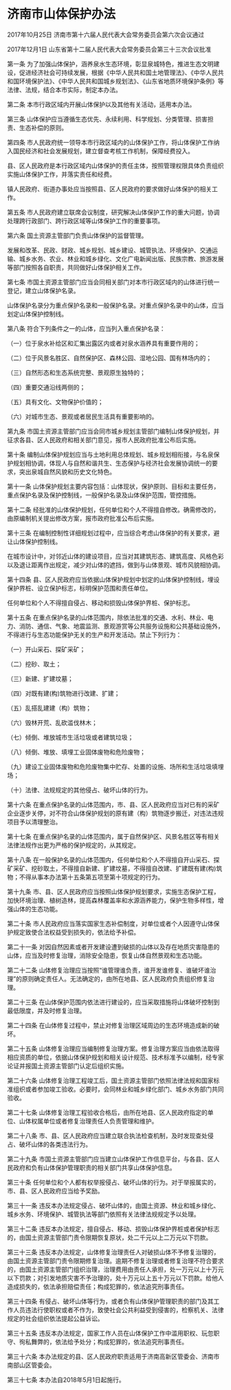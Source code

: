 # 济南市山体保护办法

2017年10月25日 济南市第十六届人民代表大会常务委员会第六次会议通过

2017年12月1日 山东省第十二届人民代表大会常务委员会第三十三次会议批准

<!-- INFO END -->

第一条 为了加强山体保护，涵养泉水生态环境，彰显泉城特色，推进生态文明建设，促进经济社会可持续发展，根据《中华人民共和国土地管理法》、《中华人民共和国环境保护法》、《中华人民共和国城乡规划法》、《山东省地质环境保护条例》等法律、法规，结合本市实际，制定本办法。

第二条 本市行政区域内开展山体保护以及其他有关活动，适用本办法。

第三条 山体保护应当遵循生态优先、永续利用、科学规划、分类管理、损害担责、生态补偿的原则。

第四条 市人民政府统一领导本市行政区域内的山体保护工作，将山体保护工作纳入国民经济和社会发展规划，建立督查考核工作机制，保障经费投入。

县、区人民政府是本行政区域内山体保护的责任主体，按照管理权限具体负责组织实施山体保护工作，并落实责任和经费。

镇人民政府、街道办事处应当按照县、区人民政府的要求做好山体保护的相关工作。

第五条 市人民政府建立联席会议制度，研究解决山体保护工作的重大问题，协调处理跨行政部门、跨行政区域等山体保护工作的重要事项。

第六条 国土资源主管部门负责山体保护的监督管理。

发展和改革、民政、财政、城乡规划、城乡建设、城管执法、环境保护、交通运输、城乡水务、农业、林业和城乡绿化、文化广电新闻出版、民族宗教、旅游发展等部门按照各自职责，共同做好山体保护相关工作。

第七条 市国土资源主管部门应当会同相关部门对本市行政区域内的山体进行统一登记，建立山体保护名录。

山体保护名录分为重点保护名录和一般保护名录。对重点保护名录中的山体，应当划定山体保护控制线。

第八条 符合下列条件之一的山体，应当列入重点保护名录：

（一）位于泉水补给区和汇集出露区内或者对泉水涵养具有重要作用的；

（二）位于风景名胜区、自然保护区、森林公园、湿地公园、国有林场内的；

（三）自然形态和生态系统完整、景观原生独特的；

（四）重要交通沿线两侧的；

（五）具有文化、文物保护价值的；

（六）对城市生态、景观或者居民生活具有重要影响的。

第九条 市国土资源主管部门应当会同市城乡规划主管部门编制山体保护规划，并征求各县、区人民政府和相关部门意见，报市人民政府批准公布后实施。

第十条 编制山体保护规划应当与土地利用总体规划、城乡规划相衔接，与名泉保护规划相协调，体现人与自然和谐共生、生态保护与经济社会发展协调统一的要求，突出泉城自然风貌和历史文化特色。

第十一条 山体保护规划主要内容包括：山体现状，保护原则、目标和主要任务，重点保护名录及保护控制线，一般保护名录及山体保护范围，管控措施。

第十二条 经批准的山体保护规划，任何单位和个人不得擅自修改。确需修改的，由原编制机关提出修改方案，报市政府批准公布后实施。

第十三条 在编制控制性详细规划过程中，应当综合考虑山体保护的有关要求，避让山体保护控制线。

在城市设计中，对邻近山体的建设项目，应当对其建筑形态、建筑高度、风格色彩以及退让距离作出规定，减少对山体的遮挡，做到与山体景观、城市风貌相协调。

第十四条 县、区人民政府应当依据山体保护规划中划定的山体保护控制线，埋设保护界桩、设立保护标志，标明保护范围和责任单位。

任何单位和个人不得擅自侵占、移动和损毁山体保护界桩、保护标志。

第十五条 在重点保护名录的山体范围内，除依法批准的交通、水利、林业、电力、消防、通信、气象、地震监测、景观游赏等公共服务设施和公共基础设施外，不得进行与生态功能保护无关的生产和开发活动。禁止下列行为：

（一）开山采石、探矿采矿；

（二）挖砂、取土；

（三）新建、扩建坟墓；

（四）对既有建(构)筑物进行改建、扩建；

（五）乱搭乱建建（构）筑物；

（六）毁林开荒、乱砍滥伐林木；

（七）倾倒、堆放城市生活垃圾或者建筑垃圾；

（八）倾倒、堆放、填埋工业固体废物和危险废物；

（九）建设工业固体废物和危险废物集中贮存、处置的设施、场所和生活垃圾填埋场；

（十）法律、法规规定的其他侵占、破坏山体的行为。

第十六条 在重点保护名录的山体范围内，市、县、区人民政府应当对已有的采矿企业逐步关停，对不符合山体保护规划的原有建（构）筑物逐步搬迁，对违法违规项目予以清理整治。

第十七条 在重点保护名录的山体范围内，属于自然保护区、风景名胜区等有相关法律法规作出更为严格的保护规定的，从其规定。

第十八条 在一般保护名录的山体范围内，任何单位和个人不得擅自开山采石、探矿采矿、挖砂取土，不得擅自新建、扩建坟墓，不得擅自改建、扩建既有建(构)筑物；不得从事本办法第十五条第五项至第十项规定的行为。

第十九条 市、县、区人民政府应当按照山体保护规划要求，实施生态保护工程，加快环境治理、植树造林，提高森林覆盖率和水源涵养能力，保护生物多样性，增强山体的生态功能。

第二十条 市人民政府应当落实国家生态补偿制度，对单位或者个人因遵守山体保护规定致使合法权益受到损失的，依法给予补偿。

第二十一条 对因自然因素或者开发建设遭到破损的山体以及存在地质灾害隐患的山体，应当及时修复治理，消除安全隐患，恢复山体自然景观和生态功能。

第二十二条 山体修复治理应当按照“谁管理谁负责，谁开发谁修复、谁破坏谁治理”的原则确定责任人。无法确定的，由所在地县、区人民政府负责组织修复治理。

第二十三条 在山体保护范围内依法进行建设的，应当采取措施将山体破坏控制到最低限度，并及时修复治理。

第二十四条 在山体修复过程中，禁止对修复治理区域周边的生态环境造成新的破坏。

第二十五条 山体修复治理应当编制修复治理方案。修复治理方案应当由依法取得相应资质的单位，依据山体保护规划和相关设计规范、技术标准予以编制，经专家论证并报国土资源主管部门认定后组织实施。

第二十六条 山体修复治理工程竣工后，国土资源主管部门依照法律法规和国家标准组织或者参加竣工验收。必要时，会同林业和城乡绿化部门、城乡水务部门共同验收。

第二十七条 山体修复治理工程验收合格后，由所在地县、区人民政府指定的单位、山体权属单位或者修复治理责任人负责管理和维护。

第二十八条 市、县、区人民政府应当建立联合执法检查机制，及时发现查处侵占、破坏山体的各类违法行为。

第二十九条 市国土资源主管部门应当建立山体保护工作信息平台，与各县、区人民政府和负有山体保护管理职责的相关部门共享山体保护信息。

第三十条 任何单位和个人都有权举报侵占、破坏山体的行为。对于举报属实的，市、县、区人民政府应当给予奖励。

第三十一条 违反本办法规定侵占、破坏山体的，由国土资源、林业和城乡绿化、城乡水务、环境保护、城管执法等部门依照有关法律法规规定予以处理。

第三十二条 违反本办法规定，擅自侵占、移动、损毁山体保护界桩或者保护标志的，由国土资源主管部门责令限期恢复原状，处二千元以上二万元以下罚款。

第三十三条 违反本办法规定，山体修复治理责任人对破损山体不予修复治理的，由国土资源主管部门责令限期修复治理。逾期不修复治理或者修复治理不符合要求的，由国土资源主管部门组织治理，治理费用由责任人承担，处一万元以上十万元以下罚款；对引发地质灾害不予治理的，处十万元以上五十万元以下罚款。给他人造成损失的，依法承担赔偿责任；构成犯罪的，依法追究刑事责任。

第三十四条 有侵占、破坏山体等行为，或者负有山体保护管理职责的部门及其工作人员违法行使职权或者不作为，致使社会公共利益受到侵害的，检察机关、法律规定的社会组织依法提起公益诉讼。

第三十五条 违反本办法规定，国家工作人员在山体保护工作中滥用职权、玩忽职守、徇私舞弊的，依法给予处分；构成犯罪的，依法追究刑事责任。

第三十六条 本办法规定的县、区人民政府职责适用于济南高新区管委会、济南市南部山区管委会。

第三十七条 本办法自2018年5月1日起施行。